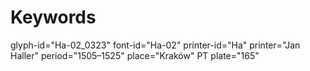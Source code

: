 # Keywords
glyph-id="Ha-02_0323"
font-id="Ha-02"
printer-id="Ha"
printer="Jan Haller"
period="1505–1525"
place="Kraków"
PT plate="165"
